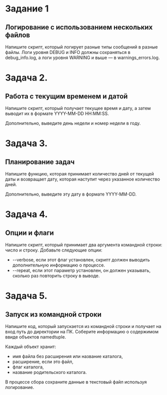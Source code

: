 # Задание 1

## Логирование с использованием нескольких файлов 
Напишите скрипт, который логирует разные типы сообщений в разные файлы. Логи уровня DEBUG и INFO должны сохраняться в debug_info.log, а логи уровня WARNING и выше — в warnings_errors.log.

# Задача 2.
## Работа с текущим временем и датой
Напишите скрипт, который получает текущее время и дату, а затем выводит их в формате YYYY-MM-DD HH:MM:SS.

Дополнительно, выведите день недели и номер недели в году.

# Задача 3.
## Планирование задач
Напишите функцию, которая принимает количество дней от текущей даты  и возвращает дату, которая наступит через указанное количество дней.

Дополнительно, выведите эту дату в формате YYYY-MM-DD.

# Задача 4.
## Опции и флаги
Напишите скрипт, который принимает два аргумента командной строки: число и строку. Добавьте следующие опции:
+ --verbose, если этот флаг установлен, скрипт должен выводить дополнительную информацию о процессе.
+ --repeat, если этот параметр установлен, он должен указывать, сколько раз повторить строку в выводе.

# Задача 5.
## Запуск из командной строки
Напишите код, который запускается из командной строки и получает на вход путь до директории на ПК. Соберите информацию о содержимом ввиде объектов namedtuple.

Каждый объект хранит:
+ имя файла без расширения или название каталога, 
+ расширение, если это файл, 
+ флаг каталога, 
+ название родительского каталога.

В процессе сбора сохраните данные в текстовый файл используя логирование.


